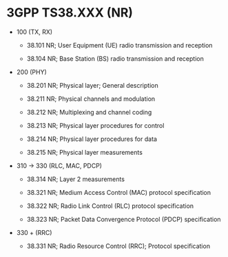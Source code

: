 # 3GPP TS38.XXX (NR)

- 100 (TX, RX)
  - 38.101
    NR; User Equipment (UE) radio transmission and reception

  - 38.104
    NR; Base Station (BS) radio transmission and reception

- 200 (PHY)
  - 38.201
    NR; Physical layer; General description
  
  - 38.211
    NR; Physical channels and modulation
  
  - 38.212
    NR; Multiplexing and channel coding
  
  - 38.213
    NR; Physical layer procedures for control

  - 38.214
    NR; Physical layer procedures for data

  - 38.215
    NR; Physical layer measurements

- 310 -> 330 
  (RLC, MAC, PDCP)
  - 38.314
    NR; Layer 2 measurements
  
  - 38.321
    NR; Medium Access Control (MAC) protocol specification
  
  - 38.322
    NR; Radio Link Control (RLC) protocol specification

  - 38.323
    NR; Packet Data Convergence Protocol (PDCP) specification

- 330 + (RRC)
  - 38.331
    NR; Radio Resource Control (RRC); Protocol specification